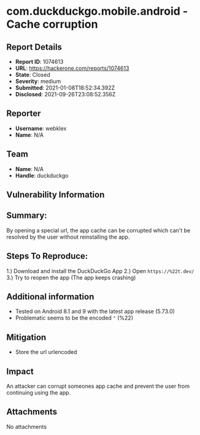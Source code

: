 # com.duckduckgo.mobile.android - Cache corruption

## Report Details
- **Report ID**: 1074613
- **URL**: https://hackerone.com/reports/1074613
- **State**: Closed
- **Severity**: medium
- **Submitted**: 2021-01-08T18:52:34.392Z
- **Disclosed**: 2021-09-26T23:08:52.356Z

## Reporter
- **Username**: webklex
- **Name**: N/A

## Team
- **Name**: N/A
- **Handle**: duckduckgo

## Vulnerability Information
## Summary:
By opening a special url, the app cache can be corrupted which can't be resolved by the user without reinstalling the app.

## Steps To Reproduce:
1.) Download and install the DuckDuckGo App
2.) Open `https://%22t.dev/`
3.) Try to reopen the app (The app keeps crashing)

## Additional information
- Tested on Android 8.1 and 9 with the latest app release (5.73.0)
- Problematic seems to be the encoded `"` (%22)

## Mitigation
- Store the url urlencoded

## Impact

An attacker can corrupt someones app cache and prevent the user from continuing using the app.

## Attachments
No attachments
